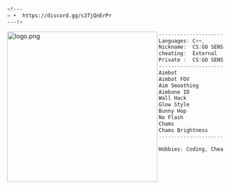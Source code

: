  
```zsh
<!---
> ‣  https://discord.gg/s3TjQnErPr
---!>
```
<img align="left" src="./assets/neofetch.png" alt="logo.png" width="350" /> 
 
```csharp
-----------------------------------------------------
Languages: C++,
Nickname:  CS:GO SENS
cheating:  External
Private :  CS:GO SENSE
-----------------------------------------------------
Aimbot
Aimbot FOV 
Aim Smoothing 
Aimbone ID
Wall Hack
Glow Style
Bunny Hop
No Flash
Chams
Chams Brightness
-----------------------------------------------------
```
```csharp
Hobbies: Coding, Cheating, Gaming
```
